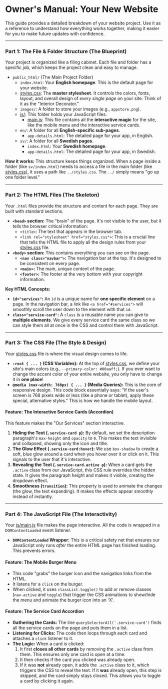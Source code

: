 # Owner's Manual: Your New Website

This guide provides a detailed breakdown of your website project. Use it as a reference to understand how everything works together, making it easier for you to make future updates with confidence.

---

### **Part 1: The File & Folder Structure (The Blueprint)**

Your project is organized like a filing cabinet. Each file and folder has a specific job, which keeps the project clean and easy to manage.

*   `public_html/` (The Main Project Folder)
    *   `index.html`: Your **English homepage**. This is the default page for your website.
    *   [styles.css](cci:7://file:///Users/stefantillman/Desktop/TK%20website/public_html/styles.css:0:0-0:0): The **master stylesheet**. It controls the colors, fonts, layout, and overall design of *every single page* on your site. Think of it as the "Interior Decorator."
    *   `images/`: A folder to store your images (e.g., `appstore.png`).
    *   [js/](cci:7://file:///Users/stefantillman/Desktop/TK%20website/public_html/js/main.js:0:0-0:0): This folder holds your JavaScript files.
        *   [main.js](cci:7://file:///Users/stefantillman/Desktop/TK%20website/public_html/js/main.js:0:0-0:0): This file contains all the **interactive magic** for the site, like the mobile menu and the interactive service cards.
    *   `en/`: A folder for all **English-specific sub-pages**.
        *   `app-details.html`: The detailed page for your app, in English.
    *   `sv/`: A folder for all **Swedish pages**.
        *   `index.html`: Your **Swedish homepage**.
        *   `app-details.html`: The detailed page for your app, in Swedish.

**How it works:** This structure keeps things organized. When a page inside a folder (like `sv/index.html`) needs to access a file in the main folder (like [styles.css](cci:7://file:///Users/stefantillman/Desktop/TK%20website/public_html/styles.css:0:0-0:0)), it uses a path like `../styles.css`. The `../` simply means "go up one folder level."

---

### **Part 2: The HTML Files (The Skeleton)**

Your `.html` files provide the structure and content for each page. They are built with standard sections.

*   **`<head>` section:** The "brain" of the page. It's not visible to the user, but it tells the browser critical information:
    *   `<title>`: The text that appears in the browser tab.
    *   `<link rel="stylesheet" href="styles.css">`: This is a crucial line that tells the HTML file to apply all the design rules from your [styles.css](cci:7://file:///Users/stefantillman/Desktop/TK%20website/public_html/styles.css:0:0-0:0) file.
*   **`<body>` section:** This contains everything you can see on the page.
    *   **`<nav class="navbar">`:** The navigation bar at the top. It's designed to be consistent on every page.
    *   **`<main>`:** The main, unique content of the page.
    *   **`<footer>`:** The footer at the very bottom with your copyright information.

**Key HTML Concepts:**

*   **`id="services"`:** An `id` is a unique name for **one specific element** on a page. In the navigation bar, a link like `<a href="#services">` will smoothly scroll the user down to the element with that `id`.
*   **`class="service-card"`:** A `class` is a reusable name you can give to **multiple elements**. We give every service card the same class so we can style them all at once in the CSS and control them with JavaScript.

---

### **Part 3: The CSS File (The Style & Design)**

Your [styles.css](cci:7://file:///Users/stefantillman/Desktop/TK%20website/public_html/styles.css:0:0-0:0) file is where the visual design comes to life.

*   **`:root { ... }` (CSS Variables):** At the top of [styles.css](cci:7://file:///Users/stefantillman/Desktop/TK%20website/public_html/styles.css:0:0-0:0), we define your site's main colors (e.g., `--primary-color: #00aaff;`). If you ever want to change the accent color of your entire website, you only have to change it in **one place**!
*   **`@media (max-width: 768px) { ... }` (Media Queries):** This is the core of responsive design. This code block essentially says: "If the user's screen is 768 pixels wide or less (like a phone or tablet), apply these special, alternative styles." This is how we handle the mobile layout.

#### **Feature: The Interactive Service Cards (Accordion)**

This feature makes the "Our Services" section interactive.

1.  **Hiding the Text (`.service-card p`):** By default, we set the description paragraph's `max-height` and `opacity` to `0`. This makes the text invisible and collapsed, showing only the icon and title.
2.  **The Glow Effect (`.service-card:hover`):** We use `box-shadow` to create a soft, blue glow around a card when you hover over it or click on it. This signals to the user that it's interactive.
3.  **Revealing the Text (`.service-card.active p`):** When a card gets the `.active` class from our JavaScript, this CSS rule overrides the hidden state. It gives the paragraph height and makes it visible, creating the dropdown effect.
4.  **Smoothness (`transition`):** This property is used to animate the changes (the glow, the text expanding). It makes the effects appear smoothly instead of instantly.

---

### **Part 4: The JavaScript File (The Interactivity)**

Your [js/main.js](cci:7://file:///Users/stefantillman/Desktop/TK%20website/public_html/js/main.js:0:0-0:0) file makes the page interactive. All the code is wrapped in a `DOMContentLoaded` event listener.

*   **`DOMContentLoaded` Wrapper:** This is a critical safety net that ensures our JavaScript only runs *after* the entire HTML page has finished loading. This prevents errors.

#### **Feature: The Mobile Burger Menu**

*   This code "grabs" the burger icon and the navigation links from the HTML.
*   It listens for a `click` on the burger.
*   When clicked, it uses `classList.toggle()` to add or remove classes (`nav-active` and `toggle`) that trigger the CSS animations to show/hide the menu and animate the burger icon into an 'X'.

#### **Feature: The Service Card Accordion**

*   **Gathering the Cards:** The line `querySelectorAll('.service-card')` finds all the service cards on the page and puts them in a list.
*   **Listening for Clicks:** The code then loops through each card and attaches a `click` listener to it.
*   **The Logic:** When a card is clicked:
    1.  It first **closes all other cards** by removing the `.active` class from them. This ensures only one card is open at a time.
    2.  It then checks if the card you clicked was already open.
    3.  If it was **not** already open, it adds the `.active` class to it, which triggers the CSS to reveal the text. If it **was** already open, this step is skipped, and the card simply stays closed. This allows you to toggle a card by clicking it again.